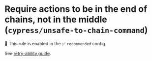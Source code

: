 # Require actions to be in the end of chains, not in the middle (`cypress/unsafe-to-chain-command`)

💼 This rule is enabled in the ✅ `recommended` config.

<!-- end auto-generated rule header -->

See [retry-ability guide](https://docs.cypress.io/guides/core-concepts/retry-ability#Actions-should-be-at-the-end-of-chains-not-the-middle).
